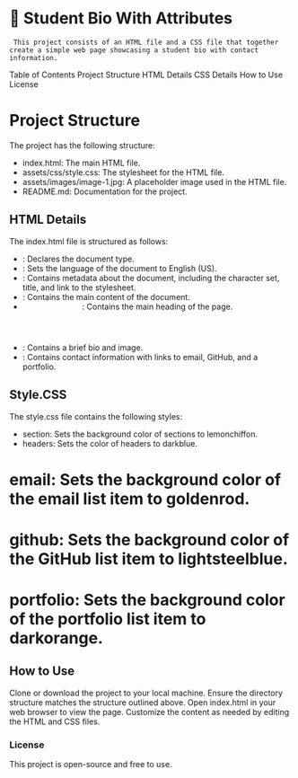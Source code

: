 # 🐛 Student Bio With Attributes
     This project consists of an HTML file and a CSS file that together create a simple web page showcasing a student bio with contact information.

Table of Contents
Project Structure
HTML Details
CSS Details
How to Use
License

# Project Structure
  The project has the following structure:

* index.html: The main HTML file.
* assets/css/style.css: The stylesheet for the HTML file.
* assets/images/image-1.jpg: A placeholder image used in the HTML file.
* README.md: Documentation for the project.

## HTML Details
   The index.html file is structured as follows:

* <!DOCTYPE html>: Declares the document type.
* <html lang="en-US">: Sets the language of the document to English (US).
* <head>: Contains metadata about the document, including the character set, title, and link 
  to the stylesheet.
* <body>: Contains the main content of the document.
* <header>: Contains the main heading of the page.
* <section class="section">: Contains a brief bio and image.
* <section class="section">: Contains contact information with links to email, GitHub, and a 
  portfolio.
  
## Style.CSS 
The style.css file contains the following styles:

* section: Sets the background color of sections to lemonchiffon.
* headers: Sets the color of headers to darkblue.
# email: Sets the background color of the email list item to goldenrod.
# github: Sets the background color of the GitHub list item to lightsteelblue.
# portfolio: Sets the background color of the portfolio list item to darkorange.


## How to Use
Clone or download the project to your local machine.
Ensure the directory structure matches the structure outlined above.
Open index.html in your web browser to view the page.
Customize the content as needed by editing the HTML and CSS files.

### License
This project is open-source and free to use.

